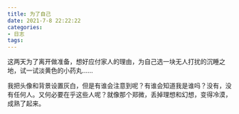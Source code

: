 ```yaml
---
title: 为了自己
date: 2021-7-8 22:22:22
categories:
- 日志
tags:
---
```


这两天为了离开做准备，想好应付家人的理由，为自己选一块无人打扰的沉睡之地，试一试淡黄色的小药丸......

我把头像和背景设置灰白，但是有谁会注意到呢？有谁会知道我是谁吗？没有，没有任何人。又何必要在乎这些人呢？就像那个郑微，丢掉理想和幻想，变得冷漠，成熟了起来。

